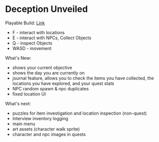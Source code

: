 # Deception Unveiled
 
Playable Build: [Link](https://dahmanp.github.io/Deception-Unveiled/)
- F - interact with  locations
- E - interact with NPCs, Collect Objects
- Q - inspect Objects
- WASD - movement

What's New:
- shows your current objective
- shows the day you are currently on
- journal feature, allows you to check the items you have collected,
  the locations you have explored, and your quest stats
- NPC random spawn & npc duplicates
- fixed location UI

What's next:
- puzzles for item investigation and location inspection (non-quest)
- Interview inventory logging
- main menu
- art assets (character walk sprite)
- character and npc images in quests
